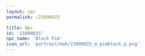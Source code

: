 ```yaml
---
layout: npc
permalink: /21090025

title: Npc
id: '21090025'
npc_name: 'Black Pim'
icon_url: 'portrait/mob/21090025_m_pimblack_p.png'
---
```

